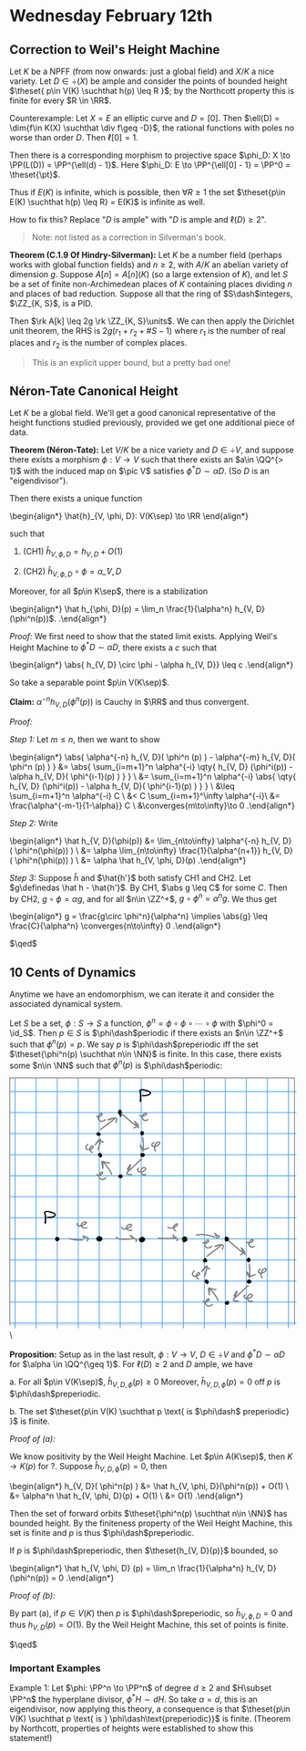 # Wednesday February 12th

## Correction to Weil's Height Machine

Let $K$ be a NPFF (from now onwards: just a global field) and $X/K$ a nice variety.
Let $D\in \div(X)$ be ample and consider the points of bounded height $\theset{ p\in V(K) \suchthat h(p) \leq R  }$; by the Northcott property this is finite for every $R \in \RR$.

Counterexample:
Let $X = E$ an elliptic curve and $D = [0]$.
Then $\ell(D) = \dim{f\in K(X) \suchthat \div f\geq -D}$, the rational functions with poles no worse than order $D$.
Then $\ell[0] = 1$.

Then there is a corresponding morphism to projective space $\phi_D: X \to \PP(L(D)) = \PP^{\ell(d) - 1}$.
Here $\phi_D: E \to \PP^{\ell[0] - 1} = \PP^0 = \theset{\pt}$.

Thus if $E(K)$ is infinite, which is possible, then $\forall R\geq 1$ the set $\theset{p\in E(K) \suchthat h(p) \leq R} = E(K)$ is infinite as well.

How to fix this?
Replace "$D$ is ample" with "$D$ is ample and $\ell(D) \geq 2$".


> Note: not listed as a correction in Silverman's book.


**Theorem (C.1.9 Of Hindry-Silverman):**
Let $K$ be a number field (perhaps works with global function fields) and $n\geq 2$, with $A/K$ an abelian variety of dimension $g$.
Suppose $A[n] = A[n](K)$ (so a large extension of $K$), and let $S$ be a set of finite non-Archimedean places of $K$ containing places dividing $n$ and places of bad reduction.
Suppose all that the ring of $S\dash$integers, $\ZZ_{K, S}$, is a PID.


Then $\rk A[k] \leq 2g \rk \ZZ_{K, S}\units$.
We can then apply the Dirichlet unit theorem, the RHS is $2g(r_1 + r_2 + \# S - 1)$ where $r_1$ is the number of real places and $r_2$ is the number of complex places.

> This is an explicit upper bound, but a pretty bad one!

## Néron-Tate Canonical Height

Let $K$ be a global field.
We'll get a good canonical representative of the height functions studied previously, provided we get one additional piece of data.

**Theorem (Néron-Tate):**
Let $V/K$ be a nice variety and $D \in \div V$, and suppose there exists a morphism $\phi: V\to V$ such that there exists an $a\in \QQ^{> 1}$ with the induced map on $\pic V$ satisfies $\phi^* D \sim \alpha D$. 
(So $D$ is an "eigendivisor").

Then there exists a unique function 

\begin{align*}
\hat{h}_{V, \phi, D}: V(K\sep) \to \RR
\end{align*}

such that 

1. (CH1) $\hat h_{V, \phi, D} = h_{V, D} + O(1)$

2. (CH2) $\hat h_{V, \phi, D} \circ \phi = \alpha \hat_{V, D}$

Moreover, for all $p\in K\sep$, there is a stabilization 

\begin{align*}
\hat h_{\phi, D}(p) = \lim_n \frac{1}{\alpha^n} h_{V, D}(\phi^n(p))$.
.\end{align*}

*Proof:*
We first need to show that the stated limit exists.
Applying Weil's Height Machine to $\phi^* D \sim \alpha D$, there exists a $c$ such that

\begin{align*}
\abs{ h_{V, D} \circ \phi  - \alpha h_{V, D}} \leq c
.\end{align*}

So take a separable point $p\in V(K\sep)$.

**Claim:**
$\alpha^{-n} h_{V, D}(\phi^n(p))$ is Cauchy in $\RR$ and thus convergent.

*Proof:*

*Step 1:*
Let $m\leq n$, then we want to show

\begin{align*}
\abs{ \alpha^{-n} h_{V, D}( \phi^n (p) ) - \alpha^{-m} h_{V, D}( \phi^n (p) ) } 
&=
\abs{ \sum_{i=m+1}^n \alpha^{-i} \qty{ h_{V, D} (\phi^i(p)) - \alpha h_{V, D}( \phi^{i-1}(p)  )  }  } \\
&=
\sum_{i=m+1}^n \alpha^{-i} \abs{ \qty{ h_{V, D} (\phi^i(p)) - \alpha h_{V, D}( \phi^{i-1}(p)  )  }  } \\
&\leq 
\sum_{i=m+1}^n \alpha^{-i} C \\
&<
C \sum_{i=m+1}^\infty \alpha^{-i}\\
&= \frac{\alpha^{-m-1}{1-\alpha}} C \\
&\converges{m\to\infty}\to 0
.\end{align*}

*Step 2:*
Write

\begin{align*}
\hat h_{V, D}(\phi(p)) 
&=
\lim_{n\to\infty} \alpha^{-n} h_{V, D} ( \phi^n(\phi(p))  ) \\
&=
\alpha \lim_{n\to\infty} \frac{1}{\alpha^{n+1}} h_{V, D} ( \phi^n(\phi(p))  ) \\
&=
\alpha \hat h_{V, \phi, D}(p)
.\end{align*}

*Step 3:*
Suppose $\hat h$ and $\hat{h'}$ both satisfy CH1 and CH2.
Let $g\definedas \hat h - \hat{h'}$.
By CH1, $\abs g \leq C$ for some $C$.
Then by CH2, $g\circ \phi = \alpha g$, and for all $n\in \ZZ^+$, $g\circ \phi^n = \alpha^n g$.
We thus get

\begin{align*}
g = \frac{g\circ \phi^n}{\alpha^n} \implies \abs{g} \leq \frac{C}{\alpha^n} \converges{n\to\infty} 0
.\end{align*}

$\qed$

## 10 Cents of Dynamics

Anytime we have an endomorphism, we can iterate it and consider the associated dynamical system.

Let $S$ be a set, $\phi: S\to S$ a function, $\phi^n = \phi \circ \phi \circ \cdots \circ \phi$ with $\phi^0 = \id_S$.
Then $p\in S$ is $\phi\dash$periodic if there exists an $n\in \ZZ^+$ such that $\phi^n(p) = p$.
We say $p$ is $\phi\dash$preperiodic iff the set $\theset{\phi^n(p) \suchthat n\in \NN}$ is finite.
In this case, there exists some $n\in \NN$ such that $\phi^n(p)$ is $\phi\dash$periodic:

![Image](figures/2020-02-12-13:01.png)\

**Proposition:**
Setup as in the last result, $\phi: V\to V$, $D\in \div V$ and $\phi^*D \sim \alpha D$ for $\alpha \in \QQ^{\geq 1}$.
For $\ell(D) \geq 2$ and $D$ ample, we have

a. For all $p\in V(K\sep)$, $\hat h_{V, D, \phi}(p) \geq 0$
  Moreover, $\hat h_{V, D, \phi}(p) = 0$ off $p$ is $\phi\dash$preperiodic.

b. The set $\theset{p\in V(K) \suchthat p \text{ is $\phi\dash$ preperiodic} }$ is finite.

*Proof of (a):*

We know positivity by the Weil Height Machine.
Let $p\in A(K\sep)$, then $K \to K(p)$ for ?.
Suppose $\hat h_{V, D, \phi}(p) = 0$, then

\begin{align*}
h_{V, D}( \phi^n(p)  ) 
&= \hat h_{V, \phi, D}(\phi^n(p)) + O(1) \\
&= \alpha^n \hat h_{V, \phi, D}(p) + O(1) \\
&= O(1)
.\end{align*}


Then the set of forward orbits $\theset{\phi^n(p) \suchthat n\in \NN}$ has bounded height.
By the finiteness property of the Weil Height Machine, this set is finite and $p$ is thus $\phi\dash$preperiodic.

If $p$ is $\phi\dash$preperiodic, then $\theset{h_{V, D}(p)}$ bounded, so

\begin{align*}
\hat h_{V, \phi, D} (p) = \lim_n \frac{1}{\alpha^n} h_{V, D}(\phi^n(p)) = 0
.\end{align*}


*Proof of (b):*

By part (a), if $p\in V(K)$ then $p$ is $\phi\dash$preperiodic, so $\hat h_{V, \phi, D} = 0$ and thus $h_{V, D}(p) = O(1)$.
By the Weil Height Machine, this set of points is finite.

$\qed$


### Important Examples

Example 1:
Let $\phi: \PP^n \to \PP^n$ of degree $d\geq 2$ and $H\subset \PP^n$ the hyperplane divisor, $\phi^* H \sim d H$.
So take $\alpha = d$, this is an eigendivisor, now applying this theory, a consequence is that $\theset{p\in V(K) \suchthat p \text{ is } \phi\dash\text{preperiodic}}$ is finite. 
(Theorem by Northcott, properties of heights were established to show this statement!)
